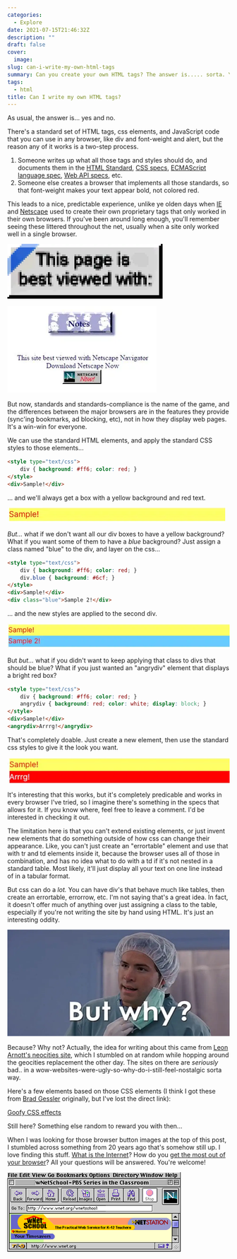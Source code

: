```yaml
---
categories:
  - Explore
date: 2021-07-15T21:46:32Z
description: ""
draft: false
cover:
  image:
slug: can-i-write-my-own-html-tags
summary: Can you create your own HTML tags? The answer is..... sorta. Yes and no. Not completely, but a little. Typical, I know.
tags:
  - html
title: Can I write my own HTML tags?
---
```

As usual, the answer is... yes and no.

There's a standard set of HTML tags, css elements, and JavaScript code that you can use in any browser, like div and font-weight and alert, but the reason any of it works is a two-step process.

1. Someone writes up what all those tags and styles should do, and documents them in the [HTML Standard](https://html.spec.whatwg.org/), [CSS specs](https://www.w3.org/Style/CSS/specs.en.html), [ECMAScript language spec](https://262.ecma-international.org/12.0/), [Web API specs](https://developer.mozilla.org/en-US/docs/Web/API), etc.
2. Someone else creates a browser that implements all those standards, so that font-weight makes your text appear bold, not colored red.

This leads to a nice, predictable experience, unlike ye olden days when [IE](https://docstore.mik.ua/orelly/web2/wdesign/appd_01.htm) and [Netscape](https://docstore.mik.ua/orelly/web2/wdesign/appd_02.htm) used to create their own proprietary tags that only worked in their own browsers. If you've been around long enough, you'll remember seeing these littered throughout the net, usually when a site only worked well in a single browser.

![](bvw-ie-4x-1.webp)

![](image.webp)

But now, standards and standards-compliance is the name of the game, and the differences between the major browsers are in the features they provide (sync'ing bookmarks, ad blocking, etc), not in how they display web pages. It's a win-win for everyone.

We can use the standard HTML elements, and apply the standard CSS styles to those elements...

```html
<style type="text/css">
    div { background: #ff6; color: red; }
</style>
<div>Sample!</div>
```

... and we'll always get a box with a yellow background and red text.

![](notification1.webp)

_But..._ what if we don't want all our div boxes to have a yellow background? What if you want some of them to have a _blue_ background? Just assign a class named "blue" to the div, and layer on the css...

```html
<style type="text/css">
    div { background: #ff6; color: red; }
    div.blue { background: #6cf; }
</style>
<div>Sample!</div>
<div class="blue">Sample 2!</div>
```

... and the new styles are applied to the second div.

![](notification2.webp)

But _but..._ what if you didn't want to keep applying that class to divs that should be blue? What if you just wanted an "angrydiv" element that displays a bright red box?

```html
<style type="text/css">
    div { background: #ff6; color: red; }
    angrydiv { background: red; color: white; display: block; }
</style>
<div>Sample!</div>
<angrydiv>Arrrg!</angrydiv>
```

That's completely doable. Just create a new element, then use the standard css styles to give it the look you want.

![](notification3.webp)

It's interesting that this works, but it's completely predicable and works in every browser I've tried, so I imagine there's something in the specs that allows for it. If you know where, feel free to leave a comment. I'd be interested in checking it out.

The limitation here is that you can't extend existing elements, or just invent new elements that do something outside of how css can change their appearance. Like, you can't just create an "errortable" element and use that with tr and td elements inside it, because the browser uses all of those in combination, and has no idea what to do with a td if it's not nested in a standard table. Most likely, it'll just display all your text on one line instead of in a tabular format.

But css can do a _lot._ You can have div's that behave much like tables, then create an errortable, errorrow, etc. I'm not saying that's a great idea. In fact, it doesn't offer much of anything over just assigning a class to the table, especially if you're not writing the site by hand using HTML. It's just an interesting oddity.

![](image-1.webp)

Because? Why not? Actually, the idea for writing about this came from [Leon Arnott's neocities site](https://leonarnott.neocities.org/), which I stumbled on at random while hopping around the geocities replacement the other day. The sites on there are _seriously_ bad.. in a wow-websites-were-ugly-so-why-do-i-still-feel-nostalgic sorta way.

Here's a few elements based on those CSS elements (I think I got these from [Brad Gessler](https://bradgessler.com/) originally, but I've lost the direct link):

[Goofy CSS effects](https://codepen.io/astrangegame/pen/bNVjxmN)

Still here? Something else random to reward you with then...

When I was looking for those browser button images at the top of this post, I stumbled across something from 20 years ago that's somehow still up. I love finding this stuff. [What is the Internet](https://www.thirteen.org/edonline/primer/)? How do you [get the most out of your browser](https://www.thirteen.org/edonline/primer/b_how.html)? All your questions will be answered. You're welcome!

![](b-ns.webp)
